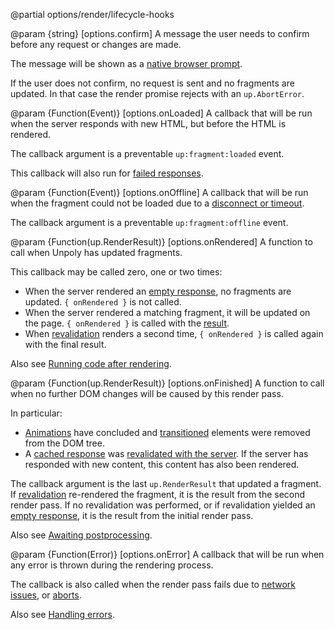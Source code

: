 @partial options/render/lifecycle-hooks

@param {string} [options.confirm]
  A message the user needs to confirm before any request or changes are made.

  The message will be shown as a [native browser prompt](https://developer.mozilla.org/en-US/docs/Web/API/Window/prompt).

  If the user does not confirm, no request is sent and no fragments are updated.
  In that case the render promise rejects with an `up.AbortError`.

@param {Function(Event)} [options.onLoaded]
  A callback that will be run when the server responds with new HTML,
  but before the HTML is rendered.

  The callback argument is a preventable `up:fragment:loaded` event.

  This callback will also run for [failed responses](/failed-responses).

@param {Function(Event)} [options.onOffline]
  A callback that will be run when the fragment could not be loaded
  due to a [disconnect or timeout](/network-issues).

  The callback argument is a preventable `up:fragment:offline` event.

@param {Function(up.RenderResult)} [options.onRendered]
  A function to call when Unpoly has updated fragments.

  This callback may be called zero, one or two times:

  - When the server rendered an [empty response](/skipping-rendering#rendering-nothing), no fragments are updated. `{ onRendered }` is not called.
  - When the server rendered a matching fragment, it will be updated on the page. `{ onRendered }` is called with the [result](/up.RenderResult).
  - When [revalidation](/caching#revalidation) renders a second time, `{ onRendered }` is called again with the final result.

  Also see [Running code after rendering](/render-lifecycle#running-code-after-rendering).

@param {Function(up.RenderResult)} [options.onFinished]
  A function to call when no further DOM changes will be caused by this render pass.

  In particular:

  - [Animations](/up.motion) have concluded and [transitioned](/up-transition) elements were removed from the DOM tree.
  - A [cached response](#options.cache) was [revalidated with the server](/caching#revalidation).
    If the server has responded with new content, this content has also been rendered.

  The callback argument is the last `up.RenderResult` that updated a fragment.
  If [revalidation](/caching#revalidation) re-rendered the fragment, it is the result from the
  second render pass. If no revalidation was performed, or if revalidation yielded an [empty response](/caching#when-nothing-changed),
  it is the result from the initial render pass.

  Also see [Awaiting postprocessing](/render-lifecycle#awaiting-postprocessing).

@param {Function(Error)} [options.onError]
  A callback that will be run when any error is thrown during the rendering process.

  The callback is also called when the render pass fails due to [network issues](/network-issues),
  or [aborts](/aborting-requests).

  Also see [Handling errors](/render-lifecycle#handling-errors).
